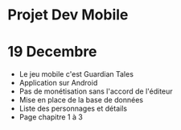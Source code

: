 # Projet Dev Mobile #

# 19 Decembre #
- Le jeu mobile c'est Guardian Tales
- Application sur Android
- Pas de monétisation sans l'accord de l'éditeur
- Mise en place de la base de données
- Liste des personnages et détails
- Page chapitre 1 à 3

